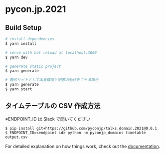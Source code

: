 # pycon.jp.2021

## Build Setup

```bash
# install dependencies
$ yarn install

# serve with hot reload at localhost:3000
$ yarn dev

# generate static project
$ yarn generate

# 静的サイトとして本番環境と同等の動作をさせる場合
$ yarn generate
$ yarn start
```

## タイムテーブルの CSV 作成方法

※ENDPOINT_ID は Slack で聞いてください

```
$ pip install git+https://github.com/pyconjp/talks.domain.2021@0.0.1
$ ENDPOINT_ID=<endpoint id> python -m pyconjp_domains timetable output.csv
```

For detailed explanation on how things work, check out the [documentation](https://nuxtjs.org).

